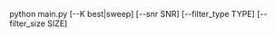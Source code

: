 python main.py <data> <method> [--K best|sweep] [--snr SNR] [--filter_type TYPE] [--filter_size SIZE]
